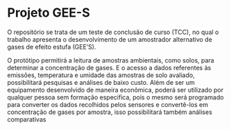 # Projeto GEE-S

O repositório se trata de um teste de conclusão de curso (TCC), no qual o trabalho apresenta o desenvolvimento de um amostrador alternativo de gases de efeito estufa (GEE’S).

O protótipo permitirá a leitura de amostras ambientais, como solos, para determinar a concentração de gases. E o acesso a dados referentes às emissões, temperatura e umidade das amostras de solo avaliado, possibilitará pesquisas e análises de baixo custo. Além de ser um equipamento desenvolvido de maneira econômica, poderá ser utilizado por qualquer pessoa sem formação especifica, pois o mesmo será programado para converter os dados recolhidos pelos sensores e convertê-los em concentração de gases por amostra, isso possibilitará também análises comparativas 
